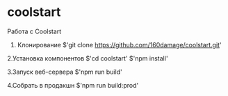 # coolstart

Работа с Coolstart

1. Клонирование
$'git clone https://github.com/160damage/coolstart.git'

2.Установка компонентов
$'cd coolstart'
$'npm install'

3.Запуск веб-сервера
$'npm run build'

4.Собрать в продакшн
$'npm run build:prod'
